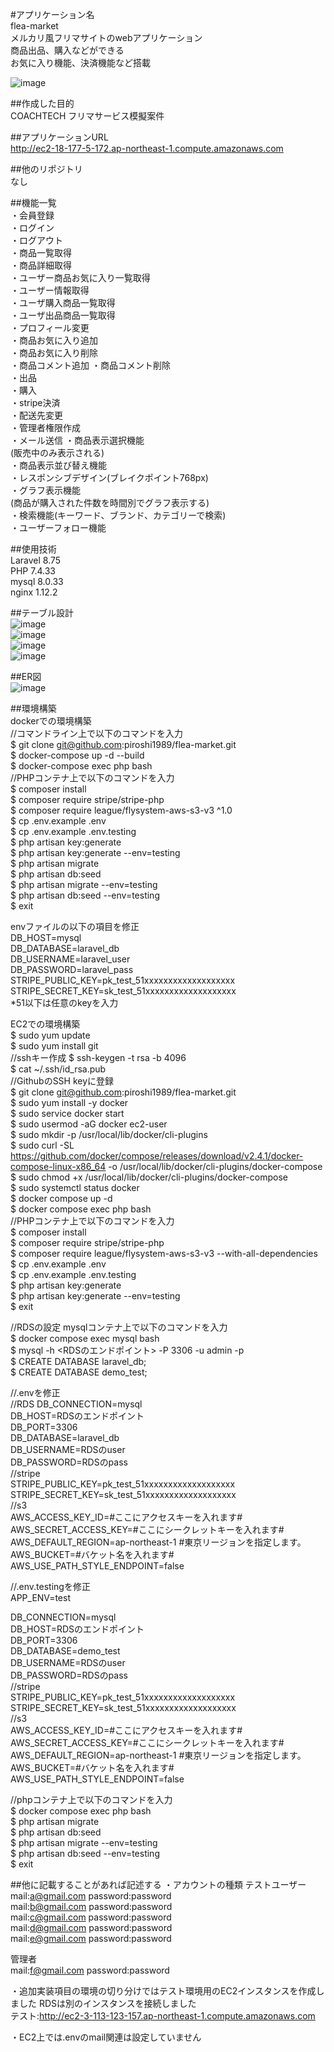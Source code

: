#アプリケーション名  
flea-market  
メルカリ風フリマサイトのwebアプリケーション  
商品出品、購入などができる  
お気に入り機能、決済機能など搭載  
  
![image](https://github.com/piroshi1989/flea-market/assets/123999429/fce8be5e-91b4-4dea-8936-b8c2acecf185)
  
  
##作成した目的  
COACHTECH フリマサービス模擬案件  
  
##アプリケーションURL  
http://ec2-18-177-5-172.ap-northeast-1.compute.amazonaws.com  
  
##他のリポジトリ  
なし  
  
##機能一覧  
・会員登録  
・ログイン  
・ログアウト  
・商品一覧取得  
・商品詳細取得  
・ユーザー商品お気に入り一覧取得  
・ユーザー情報取得  
・ユーザ購入商品一覧取得  
・ユーザ出品商品一覧取得  
・プロフィール変更  
・商品お気に入り追加  
・商品お気に入り削除  
・商品コメント追加 
・商品コメント削除  
・出品  
・購入  
・stripe決済  
・配送先変更  
・管理者権限作成  
・メール送信
・商品表示選択機能  
(販売中のみ表示される)  
・商品表示並び替え機能  
・レスポンシブデザイン(ブレイクポイント768px)  
・グラフ表示機能  
(商品が購入された件数を時間別でグラフ表示する)  
・検索機能(キーワード、ブランド、カテゴリーで検索)  
・ユーザーフォロー機能  
  
##使用技術  
Laravel 8.75  
PHP 7.4.33  
mysql 8.0.33  
nginx 1.12.2  
  
##テーブル設計  
![image](https://github.com/piroshi1989/flea-market/assets/123999429/3be32db0-540f-464a-b698-670f52e4e35c)  
![image](https://github.com/piroshi1989/flea-market/assets/123999429/df0c6599-b738-431e-8f86-91af15ee6ad8)  
![image](https://github.com/piroshi1989/flea-market/assets/123999429/937e33a4-6f16-4704-9c72-cca3feee340a)  
![image](https://github.com/piroshi1989/flea-market/assets/123999429/f7c7fad4-b5d5-49f2-80c0-57f4d13e8dca)  
  
##ER図  
![image](https://github.com/piroshi1989/flea-market/assets/123999429/a1bd4bb9-314b-49c4-b283-ac569d2f7bf0)  
  
##環境構築  
dockerでの環境構築  
//コマンドライン上で以下のコマンドを入力  
$ git clone git@github.com:piroshi1989/flea-market.git  
$ docker-compose up -d --build  
$ docker-compose exec php bash  
//PHPコンテナ上で以下のコマンドを入力  
$ composer install  
$ composer require stripe/stripe-php  
$ composer require league/flysystem-aws-s3-v3 ^1.0  
$ cp .env.example .env  
$ cp .env.example .env.testing  
$ php artisan key:generate  
$ php artisan key:generate --env=testing  
$ php artisan migrate  
$ php artisan db:seed  
$ php artisan migrate --env=testing  
$ php artisan db:seed --env=testing  
$ exit  
  
envファイルの以下の項目を修正  
DB_HOST=mysql  
DB_DATABASE=laravel_db  
DB_USERNAME=laravel_user  
DB_PASSWORD=laravel_pass  
STRIPE_PUBLIC_KEY=pk_test_51xxxxxxxxxxxxxxxxxxx  
STRIPE_SECRET_KEY=sk_test_51xxxxxxxxxxxxxxxxxxx  
*51以下は任意のkeyを入力  
  
EC2での環境構築  
$ sudo yum update  
$ sudo yum install git  
//sshキー作成
$ ssh-keygen -t rsa -b 4096  
$ cat ~/.ssh/id_rsa.pub  
//GithubのSSH keyに登録  
$ git clone git@github.com:piroshi1989/flea-market.git  
$ sudo yum install -y docker  
$ sudo service docker start  
$ sudo usermod -aG docker ec2-user  
$ sudo mkdir -p /usr/local/lib/docker/cli-plugins  
$ sudo curl -SL https://github.com/docker/compose/releases/download/v2.4.1/docker-compose-linux-x86_64 -o /usr/local/lib/docker/cli-plugins/docker-compose  
$ sudo chmod +x /usr/local/lib/docker/cli-plugins/docker-compose  
$ sudo systemctl status docker  
$ docker compose up -d  
$ docker compose exec php bash  
//PHPコンテナ上で以下のコマンドを入力  
$ composer install  
$ composer require stripe/stripe-php  
$ composer require league/flysystem-aws-s3-v3 --with-all-dependencies  
$ cp .env.example .env  
$ cp .env.example .env.testing  
$ php artisan key:generate  
$ php artisan key:generate --env=testing  
$ exit  
  
//RDSの設定 mysqlコンテナ上で以下のコマンドを入力  
$ docker compose exec mysql bash  
$ mysql -h <RDSのエンドポイント> -P 3306 -u admin -p  
$ CREATE DATABASE laravel_db;  
$ CREATE DATABASE demo_test;  
  
//.envを修正  
//RDS
DB_CONNECTION=mysql  
DB_HOST=RDSのエンドポイント  
DB_PORT=3306  
DB_DATABASE=laravel_db  
DB_USERNAME=RDSのuser  
DB_PASSWORD=RDSのpass  
//stripe  
STRIPE_PUBLIC_KEY=pk_test_51xxxxxxxxxxxxxxxxxxx  
STRIPE_SECRET_KEY=sk_test_51xxxxxxxxxxxxxxxxxxx  
//s3  
AWS_ACCESS_KEY_ID=#ここにアクセスキーを入れます#  
AWS_SECRET_ACCESS_KEY=#ここにシークレットキーを入れます#  
AWS_DEFAULT_REGION=ap-northeast-1 #東京リージョンを指定します。  
AWS_BUCKET=#バケット名を入れます#  
AWS_USE_PATH_STYLE_ENDPOINT=false  
  
//.env.testingを修正  
APP_ENV=test  
  
DB_CONNECTION=mysql  
DB_HOST=RDSのエンドポイント  
DB_PORT=3306  
DB_DATABASE=demo_test  
DB_USERNAME=RDSのuser  
DB_PASSWORD=RDSのpass  
//stripe  
STRIPE_PUBLIC_KEY=pk_test_51xxxxxxxxxxxxxxxxxxx  
STRIPE_SECRET_KEY=sk_test_51xxxxxxxxxxxxxxxxxxx  
//s3  
AWS_ACCESS_KEY_ID=#ここにアクセスキーを入れます#  
AWS_SECRET_ACCESS_KEY=#ここにシークレットキーを入れます#  
AWS_DEFAULT_REGION=ap-northeast-1 #東京リージョンを指定します。  
AWS_BUCKET=#バケット名を入れます#  
AWS_USE_PATH_STYLE_ENDPOINT=false  
  
//phpコンテナ上で以下のコマンドを入力  
$ docker compose exec php bash  
$ php artisan migrate  
$ php artisan db:seed  
$ php artisan migrate --env=testing  
$ php artisan db:seed --env=testing  
$ exit  


##他に記載することがあれば記述する
・アカウントの種類
テストユーザー  
mail:a@gmail.com password:password  
mail:b@gmail.com password:password  
mail:c@gmail.com password:password  
mail:d@gmail.com password:password  
mail:e@gmail.com password:password  
  
管理者  
mail:f@gmail.com  password:password  
  
・追加実装項目の環境の切り分けではテスト環境用のEC2インスタンスを作成しました
RDSは別のインスタンスを接続しました  
テスト:http://ec2-3-113-123-157.ap-northeast-1.compute.amazonaws.com  
  
・EC2上では.envのmail関連は設定していません
